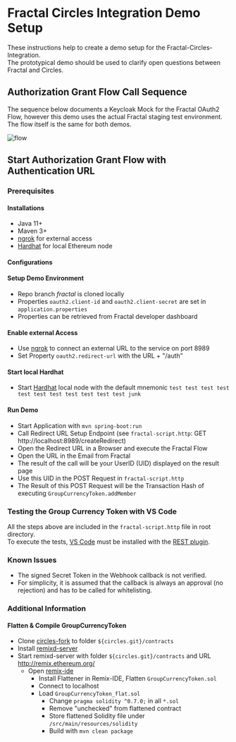 # Fractal Circles Integration Demo Setup
These instructions help to create a demo setup for the Fractal-Circles-Integration.  
The prototypical demo should be used to clarify open questions between Fractal and Circles.  

## Authorization Grant Flow Call Sequence

The sequence below documents a Keycloak Mock for the Fractal OAuth2 Flow, however this demo uses the actual Fractal staging test environment. The flow itself is the same for both demos.

![flow](https://drive.google.com/uc?export=view&id=19DZx6dloY_LGnqKnw5k2yVyrFOyC8i9e)

## Start Authorization Grant Flow with Authentication URL

### Prerequisites

#### Installations

* Java 11+
* Maven 3+
* [ngrok](https://ngrok.com/) for external access
* [Hardhat](https://hardhat.org/) for local Ethereum node

#### Configurations

#### Setup Demo Environment

* Repo branch _fractal_ is cloned locally
* Properties `oauth2.client-id` and `oauth2.client-secret` are set in `application.properties`
* Properties can be retrieved from Fractal developer dashboard

#### Enable external Access

* Use [ngrok](https://ngrok.com/) to connect an external URL to the service on port 8989
* Set Property `oauth2.redirect-url` with the URL + "/auth"

#### Start local Hardhat

* Start [Hardhat](https://hardhat.org/) local node with the default mnemonic `test test test test test test test test test test test junk`

#### Run Demo

* Start Application with `mvn spring-boot:run`
* Call Redirect URL Setup Endpoint (see `fractal-script.http`: GET http://localhost:8989/createRedirect)
* Open the Redirect URL in a Browser and execute the Fractal Flow
* Open the URL in the Email from Fractal
* The result of the call will be your UserID (UID) displayed on the result page
* Use this UID in the POST Request in `fractal-script.http`
* The Result of this POST Request will be the Transaction Hash of executing `GroupCurrencyToken.addMember`

### Testing the Group Currency Token with VS Code

All the steps above are included in the `fractal-script.http` file in root directory.  
To execute the tests, [VS Code](https://code.visualstudio.com/) must be installed with the [REST plugin](https://marketplace.visualstudio.com/items?itemName=humao.rest-client).

### Known Issues

* The signed Secret Token in the Webhook callback is not verified.
* For simplicity, it is assumed that the callback is always an approval (no rejection) and has to be called for whitelisting.

### Additional Information

#### Flatten & Compile GroupCurrencyToken
* Clone [circles-fork](https://github.com/ice09/circles-contracts) to folder `${circles.git}/contracts`
* Install [remixd-server](https://github.com/ethereum/remix-project/tree/master/libs/remixd)
* Start remixd-server with folder `${circles.git}/contracts` and URL http://remix.ethereum.org/
  * Open  [remix-ide](http://remix.ethereum.org/)
    * Install Flattener in Remix-IDE, Flatten `GroupCurrencyToken.sol`
    * Connect to localhost
    * Load `GroupCurrencyToken_flat.sol`
      * Change `pragma solidity ^0.7.0;` in all `*.sol`
      * Remove "unchecked" from flattened contract
      * Store flattened Solidity file under `/src/main/resources/solidity`
      * Build with `mvn clean package`